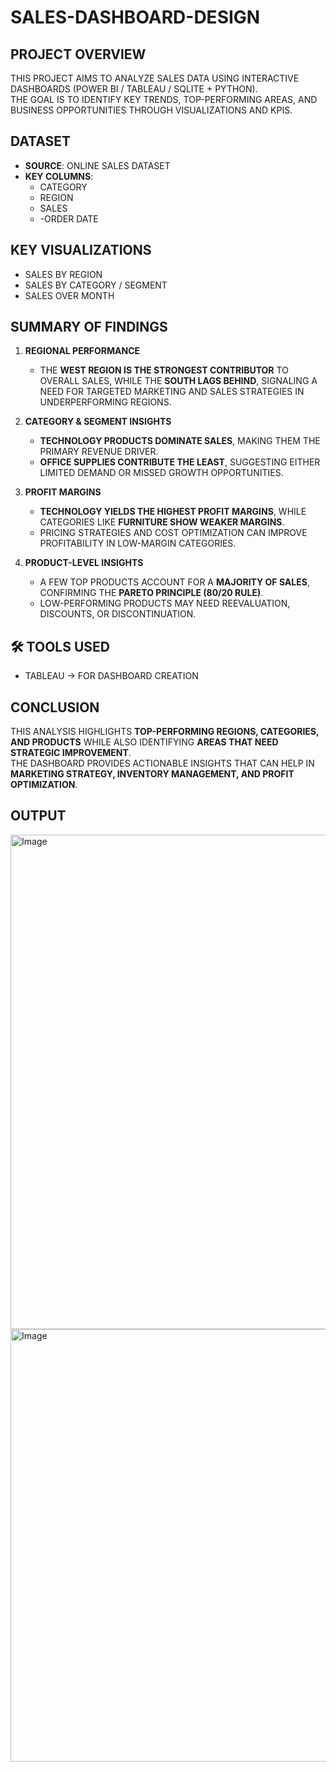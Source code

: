 # SALES-DASHBOARD-DESIGN

##  PROJECT OVERVIEW
THIS PROJECT AIMS TO ANALYZE SALES DATA USING INTERACTIVE DASHBOARDS (POWER BI / TABLEAU / SQLITE + PYTHON).  
THE GOAL IS TO IDENTIFY KEY TRENDS, TOP-PERFORMING AREAS, AND BUSINESS OPPORTUNITIES THROUGH VISUALIZATIONS AND KPIS.  

##  DATASET
- **SOURCE**: ONLINE SALES DATASET  
- **KEY COLUMNS**:   
  - CATEGORY
  - REGION
  - SALES
  - -ORDER DATE  
 

##  KEY VISUALIZATIONS
- SALES BY REGION  
- SALES BY CATEGORY / SEGMENT
- SALES OVER MONTH  


##  SUMMARY OF FINDINGS

1. **REGIONAL PERFORMANCE**  
   - THE **WEST REGION IS THE STRONGEST CONTRIBUTOR** TO OVERALL SALES, WHILE THE **SOUTH LAGS BEHIND**, SIGNALING A NEED FOR TARGETED MARKETING AND SALES STRATEGIES IN UNDERPERFORMING REGIONS.  

2. **CATEGORY & SEGMENT INSIGHTS**  
   - **TECHNOLOGY PRODUCTS DOMINATE SALES**, MAKING THEM THE PRIMARY REVENUE DRIVER.  
   - **OFFICE SUPPLIES CONTRIBUTE THE LEAST**, SUGGESTING EITHER LIMITED DEMAND OR MISSED GROWTH OPPORTUNITIES.  

3. **PROFIT MARGINS**  
   - **TECHNOLOGY YIELDS THE HIGHEST PROFIT MARGINS**, WHILE CATEGORIES LIKE **FURNITURE SHOW WEAKER MARGINS**.  
   - PRICING STRATEGIES AND COST OPTIMIZATION CAN IMPROVE PROFITABILITY IN LOW-MARGIN CATEGORIES.  

4. **PRODUCT-LEVEL INSIGHTS**  
   - A FEW TOP PRODUCTS ACCOUNT FOR A **MAJORITY OF SALES**, CONFIRMING THE **PARETO PRINCIPLE (80/20 RULE)**.  
   - LOW-PERFORMING PRODUCTS MAY NEED REEVALUATION, DISCOUNTS, OR DISCONTINUATION.  


## 🛠 TOOLS USED
-  TABLEAU → FOR DASHBOARD CREATION  
 

##  CONCLUSION
THIS ANALYSIS HIGHLIGHTS **TOP-PERFORMING REGIONS, CATEGORIES, AND PRODUCTS** WHILE ALSO IDENTIFYING **AREAS THAT NEED STRATEGIC IMPROVEMENT**.  
THE DASHBOARD PROVIDES ACTIONABLE INSIGHTS THAT CAN HELP IN **MARKETING STRATEGY, INVENTORY MANAGEMENT, AND PROFIT OPTIMIZATION**.  

## OUTPUT
<img width="1641" height="791" alt="Image" src="https://github.com/user-attachments/assets/629cb667-2723-4e3a-9c4f-49eb8a26ca3b" />
<img width="1236" height="692" alt="Image" src="https://github.com/user-attachments/assets/e3a9b54f-8168-404f-8ab6-1e1ef356987e" />

